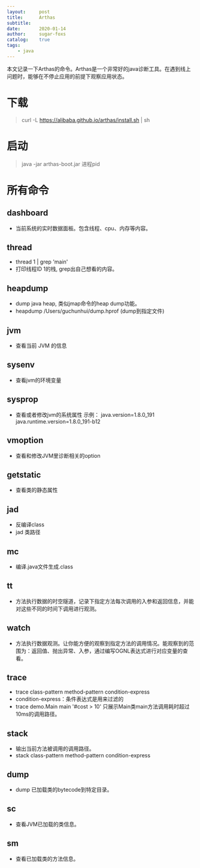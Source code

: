 ```yaml
---
layout:     post
title:      Arthas
subtitle:   
date:       2020-01-14
author:     sugar-foxs
catalog: 	true
tags:
    - java
---
```


本文记录一下Arthas的命令。Arthas是一个非常好的java诊断工具。在遇到线上问题时，能够在不停止应用的前提下观察应用状态。

<!-- more -->

# 下载
> curl -L https://alibaba.github.io/arthas/install.sh | sh

# 启动
> java -jar arthas-boot.jar 进程pid

# 所有命令
## dashboard
- 当前系统的实时数据面板。包含线程、cpu、内存等内容。

## thread
- thread 1 | grep 'main'
- 打印线程ID 1的栈, grep出自己想看的内容。

## heapdump
- dump java heap, 类似jmap命令的heap dump功能。
- heapdump /Users/guchunhui/dump.hprof  (dump到指定文件)

## jvm
- 查看当前 JVM 的信息

## sysenv 
- 查看jvm的环境变量

## sysprop
- 查看或者修改jvm的系统属性
示例：
java.version=1.8.0_191
java.runtime.version=1.8.0_191-b12

## vmoption
- 查看和修改JVM里诊断相关的option

## getstatic
- 查看类的静态属性


## jad
- 反编译class
- jad 类路径

## mc
- 编译.java文件生成.class

## tt
- 方法执行数据的时空隧道，记录下指定方法每次调用的入参和返回信息，并能对这些不同的时间下调用进行观测。

## watch
- 方法执行数据观测。让你能方便的观察到指定方法的调用情况。能观察到的范围为：返回值、抛出异常、入参，通过编写OGNL表达式进行对应变量的查看。

## trace
- trace class-pattern method-pattern condition-express
- condition-express：条件表达式是用来过滤的
- trace demo.Main main '#cost > 10'    只展示Main类main方法调用耗时超过10ms的调用路径。

## stack
- 输出当前方法被调用的调用路径。
- stack class-pattern method-pattern condition-express



## dump
- dump 已加载类的bytecode到特定目录。

## sc 
- 查看JVM已加载的类信息。

## sm
- 查看已加载类的方法信息。